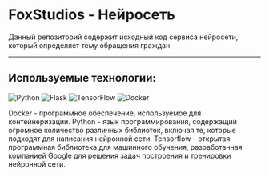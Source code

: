 # FoxStudios - Нейросеть
Данный репозиторий содержит исходный код сервиса нейросети, который определяет тему обращения граждан

---

## Используемые технологии:
![Python](https://img.shields.io/badge/python-3670A0?style=for-the-badge&logo=python&logoColor=ffdd54)
![Flask](https://img.shields.io/badge/flask-black?style=for-the-badge&logo=flask&logoColor=white)
![TensorFlow](https://img.shields.io/badge/TensorFlow-%23FF6F00.svg?style=for-the-badge&logo=TensorFlow&logoColor=white)
![Docker](https://img.shields.io/badge/docker-%230db7ed.svg?style=for-the-badge&logo=docker&logoColor=white)

Docker - программное обеспечение, используемое для контейнеризации.
Python - язык программирования, содержащий огромное количество различных библиотек, включая те, которые подходят для написания нейронной сети.
Tensorflow - открытая программная библиотека для машинного обучения, разработанная компанией Google для решения задач построения и тренировки нейронной сети.

